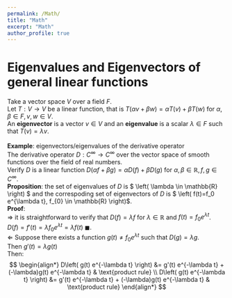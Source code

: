```yaml
---
permalink: /Math/
title: "Math"
excerpt: "Math"
author_profile: true
---
```


Eigenvalues and Eigenvectors of general linear functions
=
Take a vector space $V$ over a field $F$.
<br/>
Let $T: V \to V$ be a linear function, that is
$T\left(\alpha v + \beta w \right) = \alpha T\left( v \right) + \beta T\left( w \right)$ for $\alpha, \beta \in F, v,w \in V$.
<br/>
An 
**eigenvector** is a vector $v \in V$ 
and an 
**eigenvalue** is a scalar $\lambda \in F$ 
such that 
$T(v) = \lambda v$. 
<br/> <br/>
**Example**: eigenvectors/eigenvalues of the derivative operator
<br/>
The derivative operator $D: C^{\infty} \to C^{\infty}$ 
over the vector space of smooth functions over the field of real numbers. 
<br/>
Verify $D$ is a linear function 
$D\left(\alpha f + \beta g \right) = \alpha D\left( f \right) + \beta D\left( g \right)$ for $\alpha, \beta \in \mathbb{R}, f,g \in C^{\infty}$.
<br/>
**Proposition**: 
the set of eigenvalues of $D$ is  $ \left( \lambda \in \mathbb{R}  \right) $
and
the correspoding set of eigenvectors of $D$ is $ \left(  f(t)=f_0 e^{\lambda t}, f_{0} \in \mathbb{R}  \right)$.
<br/>
**Proof**: 
<br/>
$\Rightarrow$ it is straightforward to verify that 
$D(f) = \lambda f$ for $\lambda \in \mathbb{R}$ and $f(t)=f_0 e^{\lambda t}$.
<br/>
$D(f) = f'(t) = \lambda f_0 e^{\lambda t} = \lambda f(t)$ $\blacksquare$.
<br/>
$\Leftarrow$
Suppose there exists a function $g(t) \neq f_0 e^{\lambda t}$ 
such that $D(g) = \lambda g$.
<br/>
Then $g'(t) = \lambda g(t)$
<br/>
Then: 
<br/>
$$
\begin{align*}
D\left( g(t) e^{-\lambda t} \right) 
&= 
g'(t) e^{-\lambda t} + (-\lambda)g(t) e^{-\lambda t}
& 
\text{product rule}
\\
D\left( g(t) e^{-\lambda t} \right) 
&= 
g'(t) e^{-\lambda t} + (-\lambda)g(t) e^{-\lambda t}
& 
\text{product rule}
\end{align*}
$$






 
